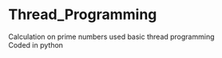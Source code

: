 # Thread_Programming
Calculation on prime numbers used basic thread programming<br />
Coded in python
